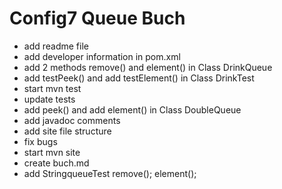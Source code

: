 # Config7 Queue Buch

- add readme file
- add developer information in pom.xml
- add 2 methods remove() and element() in Class DrinkQueue
- add testPeek() and add testElement() in Class DrinkTest
- start mvn test
- update tests
- add peek() and add element() in Class DoubleQueue
- add javadoc comments
- add site file structure
- fix bugs
- start mvn site
- create buch.md
- add StringqueueTest remove(); element();